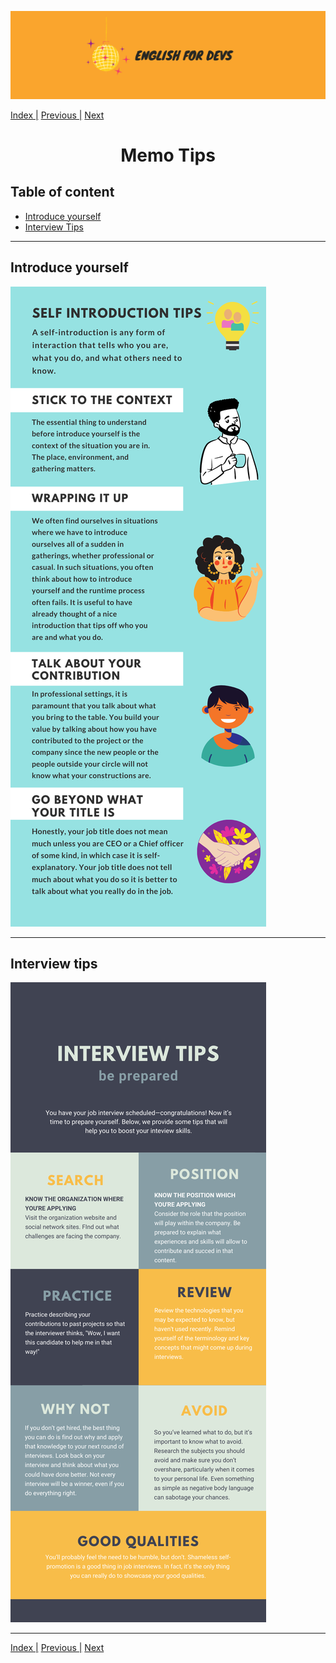 ![portada](/assets/english_devs.png)

[Index |](/readme.md) [Previous |](../interview/interview_grammar.md) [Next](../resources/resources.md)

<h1 align= "center">
Memo Tips
</h1>

## Table of content

- [Introduce yourself]()
- [Interview Tips](#interview-tips)

---

## Introduce yourself
![interview tips](../memo_tips/introduce.png)

---

## Interview tips
![interview tips](../memo_tips/InterviewTips.png)

---

[Index |](/readme.md) [Previous |](../interview/interview_grammar.md) [Next](../resources/resources.md)